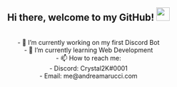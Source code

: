<h2 align="center"> Hi there, welcome to my GitHub! <img src='https://i.imgur.com/rHXHSgw.gif' width='30'> </h2>

<p align='center'> 
<br>- 🔭 I’m currently working on my first Discord Bot
<br>- 🌱 I’m currently learning Web Development
<br>- 📫 How to reach me:
  <br>- Discord: Crystal2K#0001
  <br>- Email: me@andreamarucci.com
</p>
